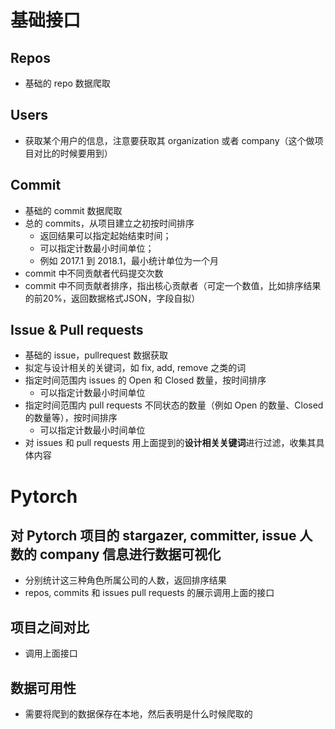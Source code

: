 # 基础接口

## Repos

- 基础的 repo 数据爬取

## Users

- 获取某个用户的信息，注意要获取其 organization 或者 company（这个做项目对比的时候要用到）

## Commit

- 基础的 commit 数据爬取
- 总的 commits，从项目建立之初按时间排序
    - 返回结果可以指定起始结束时间；
    - 可以指定计数最小时间单位；
    - 例如 2017.1 到 2018.1，最小统计单位为一个月
- commit 中不同贡献者代码提交次数
- commit 中不同贡献者排序，指出核心贡献者（可定一个数值，比如排序结果的前20%，返回数据格式JSON，字段自拟）

## Issue & Pull requests

- 基础的 issue，pullrequest 数据获取
- 拟定与设计相关的关键词，如 fix, add, remove 之类的词
- 指定时间范围内 issues 的 Open 和 Closed 数量，按时间排序
    - 可以指定计数最小时间单位
- 指定时间范围内 pull requests 不同状态的数量（例如 Open 的数量、Closed 的数量等），按时间排序
    - 可以指定计数最小时间单位
- 对 issues 和 pull requests 用上面提到的**设计相关关键词**进行过滤，收集其具体内容

# Pytorch

## 对 Pytorch 项目的 stargazer, committer, issue 人数的 company 信息进⾏数据可视化

- 分别统计这三种角色所属公司的人数，返回排序结果
- repos, commits 和 issues pull requests 的展示调用上面的接口

## 项目之间对比

- 调用上面接口

## 数据可用性

- 需要将爬到的数据保存在本地，然后表明是什么时候爬取的